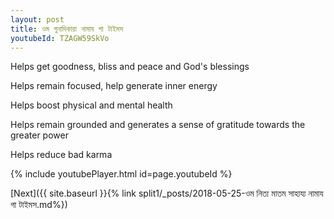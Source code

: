 ```yaml
---
layout: post
title: ওম গুনাদিকায়া নামায গা টাইমস
youtubeId: TZAGW59SkVo
---
```

 
 
Helps get goodness, bliss and peace and God's blessings
 
Helps remain focused, help generate inner energy 
 
Helps boost physical and mental health 
 
Helps remain grounded and generates a sense of gratitude towards the greater power 
 
Helps reduce bad karma
 
 
 
 


{% include youtubePlayer.html id=page.youtubeId %}
 
[Next]({{ site.baseurl }}{% link  split1/_posts/2018-05-25-ওম নিত্য মাতম সাহায্য নামায গা টাইমস.md%})
 
